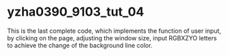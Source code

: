 # yzha0390_9103_tut_04
This is the last complete code, which implements the function of user input, by clicking on the page, adjusting the window size, input RGBXZYO letters to achieve the change of the background line color.
